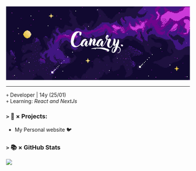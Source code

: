 <p align="center">
    <img src="/Canary..png">
</p>
<hr />

<p>
    <code>+</code> Developer | 14y (25/01)
    <br />
    <code>+</code> Learning: <i>React and NextJs</i>
</p>

### `>` 🚀 × Projects:
+ My Personal website 🐦

### `>` 📚 × GitHub Stats
<img src="https://github-readme-stats.vercel.app/api?username=Canary2000&show_icons=true&count_private=false&theme=tokyonight&border_radius=7">
